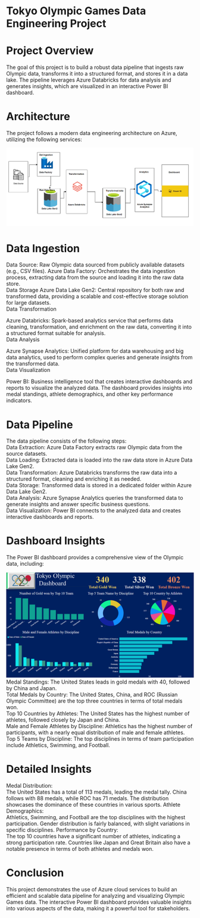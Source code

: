 # Tokyo Olympic Games Data Engineering Project

# Project Overview
The goal of this project is to build a robust data pipeline that ingests raw Olympic data, transforms it into a structured format, and stores it in a data lake. The pipeline leverages Azure Databricks for data analysis and generates insights, which are visualized in an interactive Power BI dashboard.

# Architecture
The project follows a modern data engineering architecture on Azure, utilizing the following services:


![alt text](olympic_architecture.png)

# Data Ingestion
Data Source: Raw Olympic data sourced from publicly available datasets (e.g., CSV files).
Azure Data Factory: Orchestrates the data ingestion process, extracting data from the source and loading it into the raw data store.
<br>
Data Storage
Azure Data Lake Gen2: Central repository for both raw and transformed data, providing a scalable and cost-effective storage solution for large datasets.
<br>
Data Transformation

Azure Databricks: Spark-based analytics service that performs data cleaning, transformation, and enrichment on the raw data, converting it into a structured format suitable for analysis.
<br>
Data Analysis

Azure Synapse Analytics: Unified platform for data warehousing and big data analytics, used to perform complex queries and generate insights from the transformed data.
<br>
Data Visualization

Power BI: Business intelligence tool that creates interactive dashboards and reports to visualize the analyzed data. The dashboard provides insights into medal standings, athlete demographics, and other key performance indicators.
<br>

# Data Pipeline
The data pipeline consists of the following steps:
<br>
Data Extraction: Azure Data Factory extracts raw Olympic data from the source datasets.
<br>
Data Loading: Extracted data is loaded into the raw data store in Azure Data Lake Gen2.
<br>
Data Transformation: Azure Databricks transforms the raw data into a structured format, cleaning and enriching it as needed.
<br>
Data Storage: Transformed data is stored in a dedicated folder within Azure Data Lake Gen2.
<br>
Data Analysis: Azure Synapse Analytics queries the transformed data to generate insights and answer specific business questions.
<br>
Data Visualization: Power BI connects to the analyzed data and creates interactive dashboards and reports.
<br>

# Dashboard Insights

The Power BI dashboard provides a comprehensive view of the Olympic data, including:


![alt text](dashboard.png)
<br>
Medal Standings: The United States leads in gold medals with 40, followed by China and Japan.
<br>
Total Medals by Country: The United States, China, and ROC (Russian Olympic Committee) are the top three countries in terms of total medals won.
<br>
Top 10 Countries by Athletes: The United States has the highest number of athletes, followed closely by Japan and China.
<br>
Male and Female Athletes by Discipline: Athletics has the highest number of participants, with a nearly equal distribution of male and female athletes.
<br>
Top 5 Teams by Discipline: The top disciplines in terms of team participation include Athletics, Swimming, and Football.

# Detailed Insights

Medal Distribution:
<br>
The United States has a total of 113 medals, leading the medal tally.
China follows with 88 medals, while ROC has 71 medals.
The distribution showcases the dominance of these countries in various sports.
Athlete Demographics:
<br>
Athletics, Swimming, and Football are the top disciplines with the highest participation.
Gender distribution is fairly balanced, with slight variations in specific disciplines.
Performance by Country:
<br>
The top 10 countries have a significant number of athletes, indicating a strong participation rate.
Countries like Japan and Great Britain also have a notable presence in terms of both athletes and medals won.
<br>

# Conclusion

This project demonstrates the use of Azure cloud services to build an efficient and scalable data pipeline for analyzing and visualizing Olympic Games data. The interactive Power BI dashboard provides valuable insights into various aspects of the data, making it a powerful tool for stakeholders.